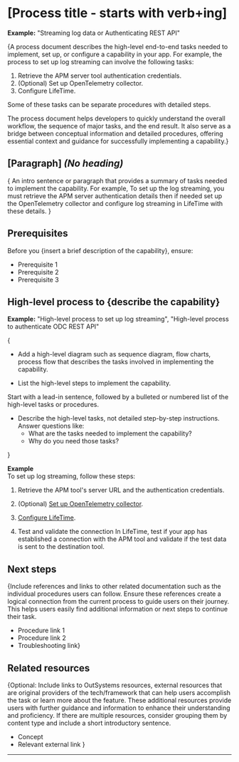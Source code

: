 # [Process title - starts with verb+ing]
**Example:** "Streaming log data or Authenticating REST API"

{A process document describes the high-level end-to-end tasks needed to implement, set up, or configure a capability in your app. For example, the process to set up log streaming can involve the following tasks:
1. Retrieve the APM server tool authentication credentials.
1. (Optional) Set up OpenTelemetry collector.
1. Configure LifeTime.

Some of these tasks can be separate procedures with detailed steps.

The process document helps developers to quickly understand the overall workflow, the sequence of major tasks, and the end result. It also serve as a bridge between conceptual information and detailed procedures, offering essential context and guidance for successfully implementing a capability.}

## [Paragraph] *(No heading)*
{ An intro sentence or paragraph that provides a summary of tasks needed to implement the capability. For example, To set up the log streaming, you must retrieve the APM server authentication details then if needed set up the OpenTelemetry collector and configure log streaming in LifeTime with these details.  } 

## Prerequisites

Before you {insert a brief description of the capability}, ensure:
* Prerequisite 1   
* Prerequisite 2  
* Prerequisite 3


## High-level process to {describe the capability}

**Example:** "High-level process to set up log streaming", "High-level process to authenticate ODC REST API"

{

* Add a high-level diagram such as sequence diagram, flow charts, process flow that describes the tasks involved in implementing the capability.
  
* List the high-level steps to implement the capability.

Start with a lead-in sentence, followed by a bulleted or numbered list of the high-level tasks or procedures.

* Describe the high-level tasks, not detailed step-by-step instructions.  
  Answer questions like:  
    * What are the tasks needed to implement the capability?  
    * Why do you need those tasks?
 
}

**Example**  
To set up log streaming, follow these steps:

1. Retrieve the APM tool's server URL and the authentication credentials.

2. (Optional) [Set up OpenTelemetry collector](procedure.md).

3. [Configure LifeTime](procedure.md).

4. Test and validate the connection In LifeTime, test if your app has established a connection with the APM tool and validate if the test data is sent to the destination tool. 

## Next steps

{Include references and links to other related documentation such as the individual procedures users can follow. Ensure these references create a logical connection from the current process to guide users on their journey. This helps users easily find additional information or next steps to continue their task. 

* Procedure link 1
* Procedure link 2
* Troubleshooting link}

## Related resources

{Optional: Include links to OutSystems resources, external resources that are  original providers of the tech/framework that can help users accomplish the task or learn more about the feature. These additional resources provide users with further guidance and information to enhance their understanding and proficiency. If there are multiple resources, consider grouping them by content type and include a short introductory sentence.

* Concept
* Relevant external link
}
________________________________________________________________________________________________________________________________________________________________
